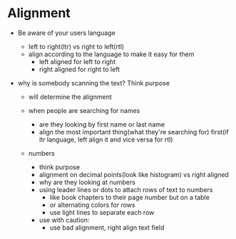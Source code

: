 # Alignment

- Be aware of your users language
  - left to right(ltr) vs right to left(rtl)
  - align according to the language to make it easy for them
    - left aligned for left to right
    - right aligned for right to left

- why is somebody scanning the text? Think purpose
  - will determine the alignment
  - when people are searching for names
    - are they looking by first name or last name
    - align the most important thing(what they're searching for) first(if ltr language, left align it and vice versa for rtl)

  - numbers
    - think purpose
    - alignment on decimal points(look like histogram) vs right aligned
    - why are they looking at numbers
    - using leader lines or dots to attach rows of text to numbers
      - like book chapters to their page number but on a table
      - or alternating colors for rows
      - use light lines to separate each row
    - use with caution:
      - use bad alignment, right align text field